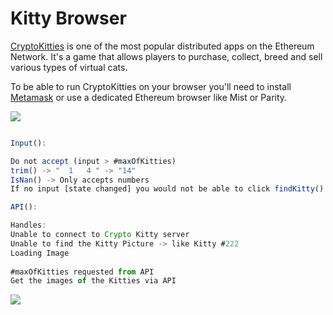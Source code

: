 # Kitty Browser

[CryptoKitties](http://cryptokitties.co) is one of the most popular distributed apps on the Ethereum Network. It's a game that allows players to purchase, collect, breed and sell various types of virtual cats.

To be able to run CryptoKitties on your browser you'll need to install [Metamask](http://metamask.io/) or use a dedicated Ethereum browser like Mist or Parity.

![](https://i.imgur.com/FcIPrMw.gif)


```Javascript

Input():

Do not accept (input > #maxOfKitties) 
trim() -> "  1   4 " -> "14"
IsNan() -> Only accepts numbers
If no input [state changed] you would not be able to click findKitty() -> btn disable.

API():

Handles:
Unable to connect to Crypto Kitty server
Unable to find the Kitty Picture -> like Kitty #222
Loading Image
      
#maxOfKitties requested from API
Get the images of the Kitties via API 

```

![](https://i.imgur.com/noPumHu.gif)

